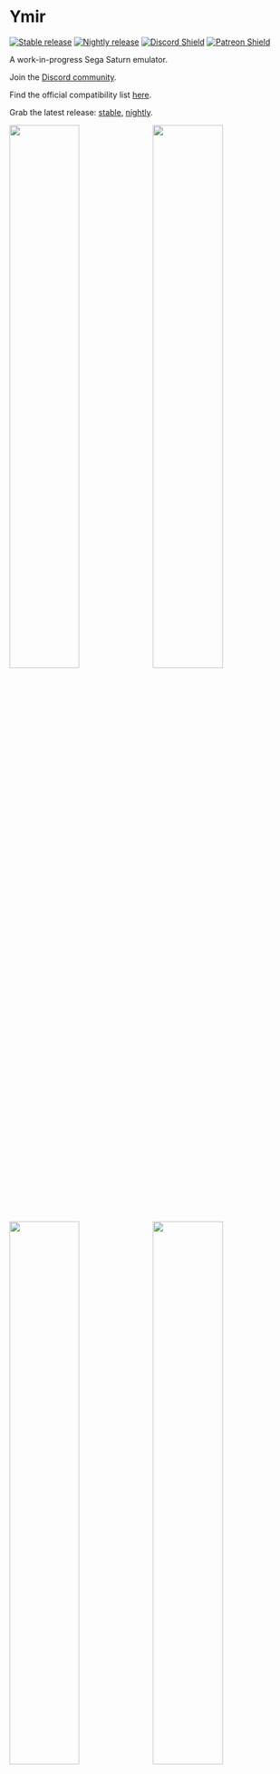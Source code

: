 # Ymir

[![Stable release](https://github.com/StrikerX3/Ymir/actions/workflows/stable-release.yaml/badge.svg)](https://github.com/StrikerX3/Ymir/actions/workflows/stable-release.yaml) [![Nightly release](https://github.com/StrikerX3/Ymir/actions/workflows/nightly-release.yaml/badge.svg)](https://github.com/StrikerX3/Ymir/actions/workflows/nightly-release.yaml) <a href="https://discord.gg/NN3A7n5dzn">![Discord Shield](https://discord.com/api/guilds/1368676375627694341/widget.png?style=shield)</a> <a href="https://patreon.com/StrikerX3">![Patreon Shield](https://img.shields.io/badge/Patreon-F96854?style=flat&logo=patreon&logoColor=white)</a>

A work-in-progress Sega Saturn emulator.

Join the [Discord community](https://discord.gg/NN3A7n5dzn).

Find the official compatibility list [here](https://docs.google.com/spreadsheets/d/1SLZzL9LelSlpEmTKy8cjaQnE7mew2uW1rfCgcekO58Q/edit?usp=sharing).

Grab the latest release: [stable](https://github.com/StrikerX3/Ymir/releases/latest), [nightly](https://github.com/StrikerX3/Ymir/releases/latest-nightly).

<div class="grid" markdown>
  <img width="49.5%" src="https://github.com/StrikerX3/Ymir/blob/main/docs/images/cd-player.png"/>
  <img width="49.5%" src="https://github.com/StrikerX3/Ymir/blob/main/docs/images/sonic-r.png"/>
  <img width="49.5%" src="https://github.com/StrikerX3/Ymir/blob/main/docs/images/virtua-fighter-2.png"/>
  <img width="49.5%" src="https://github.com/StrikerX3/Ymir/blob/main/docs/images/radiant-silvergun.png"/>
  <img width="49.5%" src="https://github.com/StrikerX3/Ymir/blob/main/docs/images/panzer-dragoon-saga.png"/>
  <img width="49.5%" src="https://github.com/StrikerX3/Ymir/blob/main/docs/images/nights-into-dreams.png"/>
  <img width="100%" src="https://github.com/StrikerX3/Ymir/blob/main/docs/images/debugger.png"/>
</div>


## Features

- Load games from MAME CHD, BIN+CUE, IMG+CCD, MDF+MDS or ISO files
- Automatic IPL (BIOS) ROM detection
- Automatic region switching
- Up to two players with standard Control Pads or 3D Control Pads on both ports (more to come)
- Fully customizable keybindings
- Backup RAM, DRAM and ROM cartridges (more to come)
- Integrated backup memory manager to import and export saves, and transfer between internal and cartridge RAM
- Save states
- Rewinding (up to one minute at 60 fps), turbo speed, frame step (forwards and backwards)
- Full screen mode with VRR support and low input lag
- Optional deinterlaced/progressive rendering of high resolution modes
- A work-in-progress feature-rich debugger


## Usage

Grab the latest release [here](https://github.com/StrikerX3/Ymir/releases/latest).
Check the [Releases](https://github.com/StrikerX3/Ymir/releases) page for previous versions.

Ymir does not require installation. Simply download it to any directory and run the executable.
On Windows you might also need to install the latest [Microsoft Visual C++ Redistributable package](https://learn.microsoft.com/en-us/cpp/windows/latest-supported-vc-redist) ([x86_64 installer](https://aka.ms/vs/17/release/vc_redist.x64.exe)).

The program accepts command-line arguments. Invoke `ymir-sdl3 --help` to list the options:

```
Ymir - Sega Saturn emulator
Usage:
  Ymir [OPTION...] positional parameters

  -p, --profile arg  Path to profile directory
  -h, --help         Display help text
  -f, --fullscreen   Start in fullscreen mode
  -P, --paused       Start paused
  -E, --exceptions   Capture all unhandled exceptions
```

Use `-p <profile-path>` to point to a separate set of configuration and state files, useful if you wish to have different user profiles (hence the name).

The options are case-sensitive -- lowercase `-p` sets the profile path, uppercase `-P` makes the emulator start paused.

`-E` captures all unhandled exceptions, which can be useful to troubleshoot crashes or failure to start the emulator.

Note that the Windows version does not output anything to the console, but it does honor the command line parameters.

Ymir requires an IPL (BIOS) ROM to work. You can place the ROMs under the `roms` directory created alongside the executable on the first run.
The emulator will scan and automatically select the IPL ROM matching the loaded disc. If no disc is loaded, it will use a ROM matching the first preferred region. Failing that, it will pick whatever is available.
You can override the selection on Settings > IPL.

Ymir can load game disc images from MAME CHD, BIN+CUE, IMG+CCD, MDF+MDS or ISO files. It does not support injecting .elf files directly at the moment.


## Compiling

See [COMPILING.md](COMPILING.md).


## Support my work

If you enjoy my projects and want to help me keep developing them, consider supporting me:
- [Patreon](https://www.patreon.com/StrikerX3) for ongoing support
- PIX for one-time donations in Brazil: ask me on Discord.

Your support is completely optional but genuinely appreciated. It helps me dedicate more time and energy to these passion projects while keeping everything open-source and free for everyone. Thank you!
